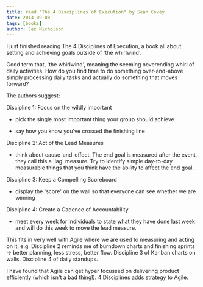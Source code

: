 ```yaml
---
title: read "The 4 Disciplines of Execution" by Sean Covey
date: 2014-09-08
tags: [books]
author: Jez Nicholson
---
```

I just finished reading The 4 Disciplines of Execution, a book all about setting and achieving goals outside of 'the whirlwind'.

Good term that, 'the whirlwind', meaning the seeming neverending whirl of daily activities. How do you find time to do something over-and-above simply processing daily tasks and actually do something that moves forward?

The authors suggest:

Discipline 1: Focus on the wildly important

- pick the single most important thing your group should achieve

- say how you know you've crossed the finishing line

Discipline 2: Act of the Lead Measures

- think about cause-and-effect. The end goal is measured after the event, they call this a 'lag' measure. Try to identify simple day-to-day measurable things that you think have the ability to affect the end goal.

Discipline 3: Keep a Compelling Scoreboard

- display the 'score' on the wall so that everyone can see whether we are winning

Discipline 4: Create a Cadence of Accountability

- meet every week for individuals to state what they have done last week and will do this week to move the lead measure.

This fits in very well with Agile where we are used to measuring and acting on it, e.g. Discipline 2 reminds me of burndown charts and finishing sprints -> better planning, less stress, better flow. Discipline 3 of Kanban charts on walls. Discipline 4 of daily standups.

I have found that Agile can get hyper focussed on delivering product efficiently (which isn't a bad thing!). 4 Disciplines adds strategy to Agile.